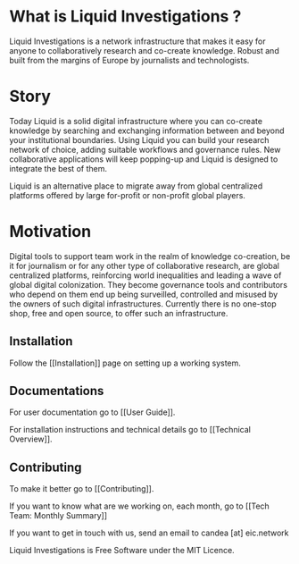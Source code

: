 # What is Liquid Investigations ?

Liquid Investigations is a network infrastructure that makes it easy for anyone to collaboratively research and co-create knowledge. Robust and built from the margins of Europe by journalists and technologists. 

# Story 

Today Liquid is a solid digital infrastructure where you can co-create knowledge by searching and exchanging information between and beyond your institutional boundaries. Using Liquid you can build your research network of choice, adding suitable workflows and governance rules. New collaborative applications will keep popping-up and Liquid is designed to integrate the best of them.  

Liquid is an alternative place to migrate away from global centralized platforms offered by large for-profit or non-profit global players. 

# Motivation 

Digital tools to support team work in the realm of knowledge co-creation, be it for journalism or for any other type of collaborative research, are global centralized platforms, reinforcing world inequalities and leading a wave of global digital colonization. They become governance tools and contributors who depend on them end up being surveilled, controlled and misused by the owners of such digital infrastructures. Currently there is no one-stop shop, free and open source, to offer such an infrastructure.  

## Installation 

Follow the [[Installation]] page on setting up a working system.

## Documentations 

For user documentation go to [[User Guide]].

For installation instructions and technical details go to [[Technical Overview]].

## Contributing 

To make it better go to [[Contributing]].

If you want to know what are we working on, each month, go to [[Tech Team: Monthly Summary]]

If you want to get in touch with us, send an email to candea [at] eic.network 

Liquid Investigations is Free Software under the MIT Licence. 

